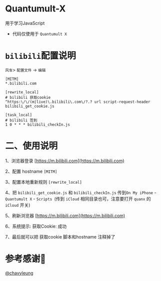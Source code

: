 # Quantumult-X
用于学习JavaScript

- 代码仅使用于 `Quantumult X`

# `bilibili`配置说明

`风车`> `配置文件` -> `编辑`

```
[MITM]
*.bilibili.com
```

```
[rewrite_local]
# bilibili 获取cookie
^https:\/\/(m|live)\.bilibili\.com\/?.? url script-request-header bilibili_get_cookie.js
```

```
[task_local]
# bilibili 签到
1 0 * * * bilibili_checkIn.js
```

# 二、使用说明

1、浏览器登录 [https://m.bilibili.com](https://m.bilibili.com)

2、配置 hostname `[MITM]`

3、配置本地重新规则 `[rewrite_local]`

4、把 `bilibili_get_cookie.js` 和 `bilibili_checkIn.js` 传到`On My iPhone` - `Quantumult X` - `Scripts `(传到 `iCloud` 相同目录也可，注意要打开 `quanx` 的 `iCloud` 开关)

5、刷新浏览器 [https://m.bilibili.com](https://m.bilibili.com)

6、系统提示: 获取Cookie: 成功

7、最后就可以把 获取cookie 脚本和hostname 注释掉了

# 参考感谢🙏

[@chavyleung](https://github.com/chavyleung/scripts/tree/master/bilibili)
